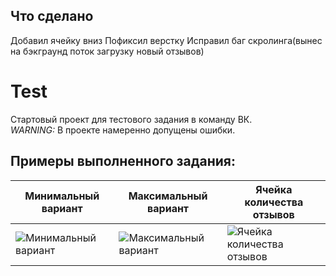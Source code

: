 ## Что сделано 
Добавил ячейку вниз 
Пофиксил верстку
Исправил баг скролинга(вынес на бэкграунд поток загрузку новый отзывов)


# Test
Стартовый проект для тестового задания в команду ВК.\
*WARNING:* В проекте намеренно допущены ошибки.

## Примеры выполненного задания:

Минимальный вариант|Максимальный вариант|Ячейка количества отзывов
-|-|-
![Минимальный вариант](/Screenshots/1.png) | ![Максимальный вариант](/Screenshots/2.png) | ![Ячейка количества отзывов](/Screenshots/3.png)
